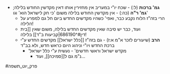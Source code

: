 * **גמ' ברכות** (ל:) - שכח יו"י במעריב אין מחזירין אותו דאין מקדשין החודש בלילה; **גמ' ר"ה** (כה:) - אין מקדשין החודש בלילה משום 'כי חק לישראל הוא' וגו'
	* הרי בזה"ז הלוח נקבע כבר, ואפי' כשהיו מקדשים החדש ביום חל גם למפרע על הלילה\!
	* ועוד, כבר יש סיבה שאין מקדשים החדש בלילה, משום שאין [[בית דין#^686190|קביעות ב"ד]] בלילה\!
	* **הרב** (שיעורים לזכר א"מ א:ז) - גם בזה"ז [[כלל ישראל]] מקדשים החדש ע"י ברכת החדש ויו"י וניהוג היום כראש חדש, ולא בב"ד
		* 'מקדש ישראל וראשי חדשים' - נעשית ע"י כלל ישראל
			* נ"מ גם ל[[סמיכה]], ועוד…

#פרק_יוט_תשפה 